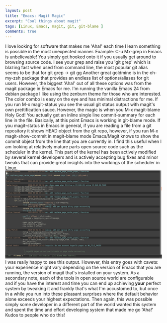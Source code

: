 ```yaml
---
layout: post
title: "Emacs: Magit Magic"
excerpt: "Cool things about magit"
tags: [Linux, Emacs, magit, git, git-blame ]
comments: true
---
```


I love looking for software that makes me 'Aha!' each time I learn something is possible in the most unexpected manner.
Example:
C-u Mx-grep <pattern> in Emacs is unbelievable! You simply get hooked onto it if you usually get around to browsing source code.
I see your grep and raise you 'git grep' which is blazing fast when used from command line, the most popular git alias seems to be that for git grep -> git gg
Another great goldmine is in the oh-my-zsh package that provides an endless list of options/aliases for git users.
 However, the biggest 'Aha!' out of all these options was from the magit package in Emacs for me. I'm running the vanilla Emacs 24 from debian package I like using the zenburn theme for those who are interested. The color combo is easy on the eye and has minimal distractions for me. If you run M-x magit-status you see the usual git status output with magit's own prettification sauce. However, the magic is when you M-x magit-blame Holy God! You actually get an inline single line commit-summary for each line in the file. Basically, at this point Emacs is working in git-blame mode. If you magit-status in Emacs in general, if you are reading a file from a git repository it shows HEAD object from the git repo, however, if you run M-x magit-show-commit in magit-blame mode Emacs/Magit knows to show the commit object from the line that you are currently in. I find this useful when I am looking at relatively mature parts open source code such as the scheduler in the kernel. This part of the kernel has been actively modified by several kernel developers and is actively accepting bug fixes and minor tweaks that can provide great insights into the workings of the scheduler in Linux.
![magit-blame](/images/magit-blame.jpeg)
I was really happy to see this output. However, this entry goes with cavets: your experience might vary depending on the version of Emacs that you are running, the version of magit that's installed on your system. As a secondary note, each of the tools in open source world are configurable and if you have the interest and time you can end up achieving **your** perfect system by tweaking it and frankly that's what I'm accustomed to, but once in a while you run into these pleasant surprises where the default behavior alone exceeds your highest expectations. Then again, this was possible simply some developer in a different part of the world wanted this system and spent the time and effort developing system that made me go 'Aha!' Kudos to people who do this!
